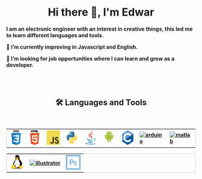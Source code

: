 <style>
    table {
        border: 1px solid #CCC;
        border-collapse: collapse;
    }
    td {
        border: none;
    }
</style>

<h1 align="center"><b>Hi there 👋, I'm Edwar</h1>
<p>I am an electronic engineer with an interest in creative things, this led me to learn different languages ​​and tools.</p>

<p>🌱 I’m currently improving in Javascript and English.</p>
<p>🔭 I’m looking for job opportunities where I can learn and grow as a developer.</p>
<br><br>
<h2 align="center">🛠 Languages and Tools</h2>
<br>
<table align="center">
    <tr>
        <td>
            <a href="https://www.w3schools.com/css/" target="_blank" rel="noreferrer">
                <img src="https://raw.githubusercontent.com/devicons/devicon/master/icons/css3/css3-original-wordmark.svg" alt="css3" width="40" height="40"/>
            </a>
        </td>
        <td>
            <a href="https://www.w3.org/html/" target="_blank" rel="noreferrer">
                <img src="https://raw.githubusercontent.com/devicons/devicon/master/icons/html5/html5-original-wordmark.svg" alt="html5" width="40" height="40"/>
            </a>
        </td>
        <td>
            <a href="https://developer.mozilla.org/en-US/docs/Web/JavaScript" target="_blank" rel="noreferrer">
                <img src="https://raw.githubusercontent.com/devicons/devicon/master/icons/javascript/javascript-original.svg" alt="javascript" width="40" height="40"/>
            </a>
        </td>
        <td>
            <a href="https://www.python.org" target="_blank" rel="noreferrer">
                <img src="https://raw.githubusercontent.com/devicons/devicon/master/icons/python/python-original.svg" alt="python" width="40" height="40"/>
            </a>
        </td>
        <td>
            <a href="https://www.java.com" target="_blank" rel="noreferrer">
                <img src="https://raw.githubusercontent.com/devicons/devicon/master/icons/java/java-original.svg" alt="java" width="40" height="40"/> 
            </a>
        </td>
        <td>
            <a href="https://developer.android.com" target="_blank" rel="noreferrer">
                <img src="https://raw.githubusercontent.com/devicons/devicon/master/icons/android/android-original-wordmark.svg" alt="android" width="40" height="40"/>
            </a>
        </td>
        <td>
            <a href="https://www.cprogramming.com/" target="_blank" rel="noreferrer">
                <img src="https://raw.githubusercontent.com/devicons/devicon/master/icons/c/c-original.svg" alt="c" width="40" height="40"/>
            </a>
        </td>
        <td>
            <a href="https://www.arduino.cc/" target="_blank" rel="noreferrer">
                <img src="https://cdn.worldvectorlogo.com/logos/arduino-1.svg" alt="arduino" width="40" height="40"/> 
            </a>
        </td>
        <td>
            <a href="https://www.mathworks.com/" target="_blank" rel="noreferrer">
                <img src="https://upload.wikimedia.org/wikipedia/commons/2/21/Matlab_Logo.png" alt="matlab" width="40" height="40"/>
            </a>
        </td>
    </tr>
</table>

<table align="center">
    <tr>
        <td>
            <a href="https://www.linux.org/" target="_blank" rel="noreferrer">
                <img src="https://raw.githubusercontent.com/devicons/devicon/master/icons/linux/linux-original.svg" alt="linux" width="40" height="40"/>
            </a>
        </td>
        <td>
            <a href="https://www.adobe.com/in/products/illustrator.html" target="_blank" rel="noreferrer">
                <img src="https://www.vectorlogo.zone/logos/adobe_illustrator/adobe_illustrator-icon.svg" alt="illustrator" width="40" height="40"/>
            </a>
        </td>
        <td>
            <a href="https://www.photoshop.com/en" target="_blank" rel="noreferrer">
                <img src="https://raw.githubusercontent.com/devicons/devicon/master/icons/photoshop/photoshop-line.svg" alt="photoshop" width="40" height="40"/>
            </a>
        </td>
    </tr>
</table>